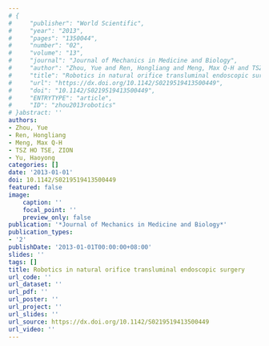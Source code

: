 ```yaml
---
# {
#     "publisher": "World Scientific",
#     "year": "2013",
#     "pages": "1350044",
#     "number": "02",
#     "volume": "13",
#     "journal": "Journal of Mechanics in Medicine and Biology",
#     "author": "Zhou, Yue and Ren, Hongliang and Meng, Max Q-H and TSZ HO TSE, ZION and Yu, Haoyong",
#     "title": "Robotics in natural orifice transluminal endoscopic surgery",
#     "url": "https://dx.doi.org/10.1142/S0219519413500449",
#     "doi": "10.1142/S0219519413500449",
#     "ENTRYTYPE": "article",
#     "ID": "zhou2013robotics"
# }abstract: ''
authors:
- Zhou, Yue
- Ren, Hongliang
- Meng, Max Q-H
- TSZ HO TSE, ZION
- Yu, Haoyong
categories: []
date: '2013-01-01'
doi: 10.1142/S0219519413500449
featured: false
image:
    caption: ''
    focal_point: ''
    preview_only: false
publication: '*Journal of Mechanics in Medicine and Biology*'
publication_types:
- '2'
publishDate: '2013-01-01T00:00:00+08:00'
slides: ''
tags: []
title: Robotics in natural orifice transluminal endoscopic surgery
url_code: ''
url_dataset: ''
url_pdf: ''
url_poster: ''
url_project: ''
url_slides: ''
url_source: https://dx.doi.org/10.1142/S0219519413500449
url_video: ''
---
```

